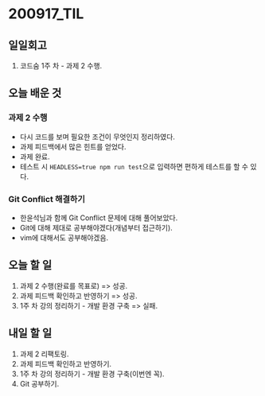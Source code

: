 # 200917\_TIL

## 일일회고

1. 코드숨 1주 차 - 과제 2 수행.

## 오늘 배운 것

### 과제 2 수행

* 다시 코드를 보며 필요한 조건이 무엇인지 정리하였다.
* 과제 피드백에서 많은 힌트를 얻었다.
* 과제 완료.
* 테스트 시 `HEADLESS=true npm run test`으로 입력하면 편하게 테스트를 할 수 있다.

### Git Conflict 해결하기

* 한윤석님과 함께 Git Conflict 문제에 대해 풀어보았다.
* Git에 대해 제대로 공부해야겠다\(개념부터 접근하기\).
* vim에 대해서도 공부해야겠음.

## 오늘 할 일

1. 과제 2 수행\(완료를 목표로\) =&gt; 성공.
2. 과제 피드백 확인하고 반영하기 =&gt; 성공.
3. 1주 차 강의 정리하기 - 개발 환경 구축 =&gt; 실패.

## 내일 할 일

1. 과제 2 리팩토링.
2. 과제 피드백 확인하고 반영하기.
3. 1주 차 강의 정리하기 - 개발 환경 구축\(이번엔 꼭\).
4. Git 공부하기.

